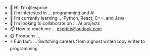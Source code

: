 - 👋 Hi, I’m @esprice
- 👀 I’m interested in ... programming and AI
- 🌱 I’m currently learning ... Python, React, C++, and Java
- 💞️ I’m looking to collaborate on ... AI projects
- 📫 How to reach me ... esprice@outlook.com
- 😄 Pronouns: ...
- ⚡ Fun fact: ... Switching careers from a ghost writer/copy writer to programming

<!---
esprice/esprice is a ✨ special ✨ repository because its `README.md` (this file) appears on your GitHub profile.
You can click the Preview link to take a look at your changes.
--->
